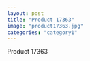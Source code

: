 ```yaml
---
layout: post
title: "Product 17363"
image: "product17363.jpg"
categories: "category1"
---
```

Product 17363
